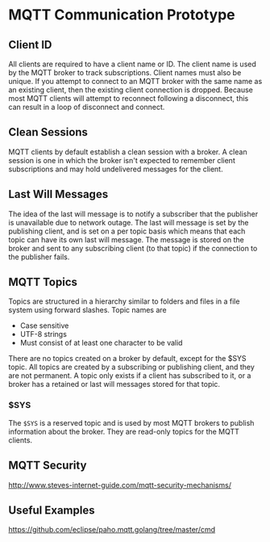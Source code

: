 # MQTT Communication Prototype

## Client ID

All clients are required to have a client name or ID. The client name is used by the MQTT broker to track subscriptions.
Client names must also be unique. If you attempt to connect to an MQTT broker with the same name as an existing client,
then the existing client connection is dropped. Because most MQTT clients will attempt to reconnect following a 
disconnect, this can result in a loop of disconnect and connect.

## Clean Sessions

MQTT clients by default establish a clean session with a broker. A clean session is one in which the broker isn't
expected to remember client subscriptions and may hold undelivered messages for the client.

## Last Will Messages

The idea of the last will message is to notify a subscriber that the publisher is unavailable due to network outage. The
last will message is set by the publishing client, and is set on a per topic basis which means that each topic can have
its own last will message. The message is stored on the broker and sent to any subscribing client (to that topic) if
the connection to the publisher fails.

## MQTT Topics

Topics are structured in a hierarchy similar to folders and files in a file system using forward slashes. Topic names are

- Case sensitive
- UTF-8 strings
- Must consist of at least one character to be valid

There are no topics created on a broker by default, except for the $SYS topic. All topics are created by a subscribing
or publishing client, and they are not permanent. A topic only exists if a client has subscribed to it, or a broker
has a retained or last will messages stored for that topic.

### $SYS

The `$SYS` is a reserved topic and is used by most MQTT brokers to publish information about the broker. They are
read-only topics for the MQTT clients.

## MQTT Security

http://www.steves-internet-guide.com/mqtt-security-mechanisms/

## Useful Examples

https://github.com/eclipse/paho.mqtt.golang/tree/master/cmd